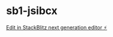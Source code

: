 # sb1-jsibcx

[Edit in StackBlitz next generation editor ⚡️](https://stackblitz.com/~/github.com/AGBOWEN85/sb1-jsibcx)